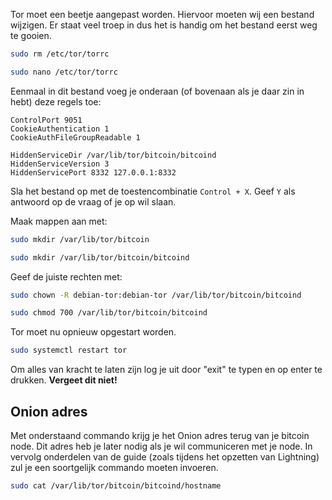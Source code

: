 Tor moet een beetje aangepast worden. Hiervoor moeten wij een bestand wijzigen. Er staat veel troep in dus het is handig om het bestand eerst weg te gooien.

```bash
sudo rm /etc/tor/torrc
```

```bash
sudo nano /etc/tor/torrc
```

Eenmaal in dit bestand voeg je onderaan \(of bovenaan als je daar zin in hebt\) deze regels toe:

```text
ControlPort 9051
CookieAuthentication 1
CookieAuthFileGroupReadable 1

HiddenServiceDir /var/lib/tor/bitcoin/bitcoind
HiddenServiceVersion 3
HiddenServicePort 8332 127.0.0.1:8332
```

Sla het bestand op met de toestencombinatie `Control + X`. Geef `Y` als antwoord op de vraag of je op wil slaan.

Maak mappen aan met:

```bash
sudo mkdir /var/lib/tor/bitcoin
```

```bash
sudo mkdir /var/lib/tor/bitcoin/bitcoind
```

Geef de juiste rechten met:

```bash
sudo chown -R debian-tor:debian-tor /var/lib/tor/bitcoin/bitcoind
```

```bash
sudo chmod 700 /var/lib/tor/bitcoin/bitcoind
```

Tor moet nu opnieuw opgestart worden.

```bash
sudo systemctl restart tor
```

Om alles van kracht te laten zijn log je uit door "exit" te typen en op enter te drukken. **Vergeet dit niet!**

## Onion adres

Met onderstaand commando krijg je het Onion adres terug van je bitcoin node. Dit adres heb je later nodig als je wil communiceren met je node. In vervolg onderdelen van de guide \(zoals tijdens het opzetten van Lightning\) zul je een soortgelijk commando moeten invoeren.

```bash
sudo cat /var/lib/tor/bitcoin/bitcoind/hostname
```
